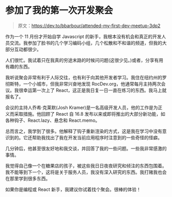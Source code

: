 # 参加了我的第一次开发聚会

> 原文：<https://dev.to/bbarbour/attended-my-first-dev-meetup-3dp2>

作为一个 11 月份才开始自学 Javascript 的新手，我根本没有机会和真正的开发人员交流。我参加了脸书的几个学习编码小组，几个松散和不和谐的频道，但我的大部分互动都很少。

人们很忙。我试着只在我真的穷途末路的时候问问题(这很少见。)或者，分享有用有趣的东西。

我听说聚会非常有利于人际交往，也有利于向其他开发者学习。我住在纽约州的罗彻斯特，一个小城市，但我非常兴奋地发现 RocDev.org，他通常每月主持两次会议。我很幸运第一次上了 React，这正是我日复一日一直在练习的东西。我马上就报名了。

会议的主持人乔希·克莱默(Josh Kramer)是一名高级开发人员，他的工作是为正义而采取措施。他回顾了 React 自 16.8 发布以来或即将推出的大部分新功能，如各种钩子、React.lazy、悬念和 React.memo。

总而言之，我学到了很多。他解释了钩子重新渲染的方式，这是我在学习中没有意识到的。它还帮助我找出了我在开发当前应用程序时注意到的一些奇怪的怪癖。

几分钟后，他甚至很友好地和我交谈，并回答了我的一些问题。一些我非常感激的事情。

我觉得自己像一个在糖果店的孩子，被这些我日日夜夜研究和倾注的东西包围着。我不能等到下一个，这将是关于服务人员，我没有深入研究的东西。我打赌我也会在那里学到很多东西。

如果你是编程或 React 新手，我建议你试着找个聚会。很棒的体验！